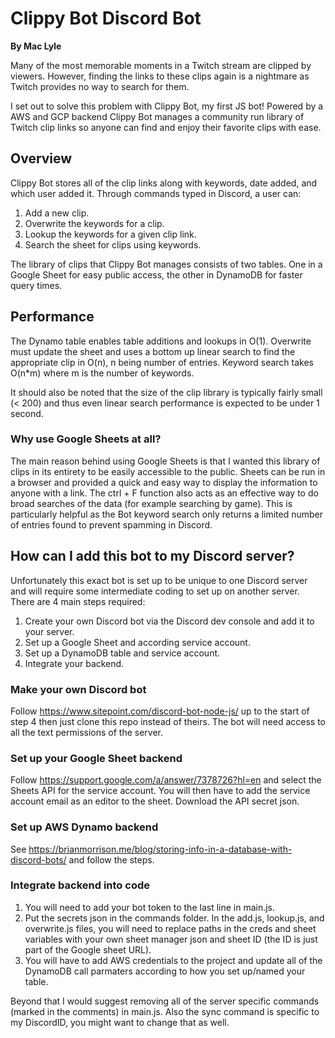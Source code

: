 # Clippy Bot Discord Bot
**By Mac Lyle**

Many of the most memorable moments in a Twitch stream are clipped by viewers. However, finding the links to these clips again is a nightmare as Twitch provides no way to search for them.

I set out to solve this problem with Clippy Bot, my first JS bot! Powered by a AWS and GCP backend Clippy Bot manages a community run library of Twitch clip links so anyone can find and enjoy their favorite clips with ease.

## Overview
Clippy Bot stores all of the clip links along with keywords, date added, and which user added it. Through commands typed in Discord, a user can:
1. Add a new clip.
2. Overwrite the keywords for a clip.
3. Lookup the keywords for a given clip link.
4. Search the sheet for clips using keywords.
         
The library of clips that Clippy Bot manages consists of two tables. One in a Google Sheet for easy public access, the other in DynamoDB for faster query times. 

## Performance
The Dynamo table enables table additions and lookups in O(1). Overwrite must update the sheet and uses a bottom up linear search to find the appropriate clip in O(n), n being number of entries. Keyword search takes O(n*m) where m is the number of keywords.

It should also be noted that the size of the clip library is typically fairly small (< 200) and thus even linear search performance is expected to be under 1 second.

### Why use Google Sheets at all?
The main reason behind using Google Sheets is that I wanted this library of clips in its entirety to be easily accessible to the public. Sheets can be run in a browser and provided a quick and easy way to display the information to anyone with a link. The ctrl + F function also acts as an effective way to do broad searches of the data (for example searching by game). This is particularly helpful as the Bot keyword search only returns a limited number of entries found to prevent spamming in Discord.


## How can I add this bot to my Discord server?
Unfortunately this exact bot is set up to be unique to one Discord server and will require some intermediate coding to set up on another server. There are 4 main steps required: 
1. Create your own Discord bot via the Discord dev console and add it to your server.
2. Set up a Google Sheet and according service account.
3. Set up a DynamoDB table and service account. 
4. Integrate your backend. 

### Make your own Discord bot
Follow https://www.sitepoint.com/discord-bot-node-js/ up to the start of step 4 then just clone this repo instead of theirs. The bot will need access to all the text permissions of the server.

### Set up your Google Sheet backend
Follow https://support.google.com/a/answer/7378726?hl=en and select the Sheets API for the service account. You will then have to add the service account email as an editor to the sheet. Download the API secret json.

### Set up AWS Dynamo backend
See https://brianmorrison.me/blog/storing-info-in-a-database-with-discord-bots/ and follow the steps.

### Integrate backend into code
1. You will need to add your bot token to the last line in main.js.
2. Put the secrets json in the commands folder. In the add.js, lookup.js, and overwrite.js files, you will need to replace paths in the creds and sheet variables with your own sheet manager json and sheet ID (the ID is just part of the Google sheet URL).
3. You will have to add AWS credentials to the project and update all of the DynamoDB call parmaters according to how you set up/named your table.

Beyond that I would suggest removing all of the server specific commands (marked in the comments) in main.js. Also the sync command is specific to my DiscordID, you might want to change that as well.


